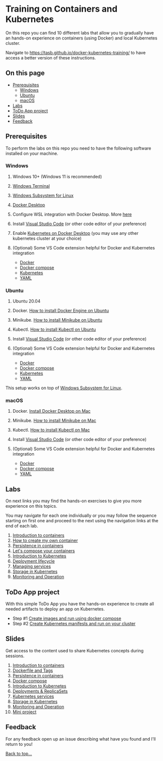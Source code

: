 # Training on Containers and Kubernetes

On this repo you can find 10 different labs that allow you to gradually have an hands-on experience on containers (using Docker) and local Kubernetes cluster.

Navigate to <https://tasb.github.io/docker-kubernetes-training/> to have access a better version of these instructions.

## On this page

- [Prerequisites](README.md#prerequisites)
  - [Windows](#windows)
  - [Ubuntu](#ubuntu)
  - [macOS](#macos)
- [Labs](README.md#labs)
- [ToDo App project](README.md#todo-app-project)
- [Slides](README.md#slides)
- [Feedback](README.md#feedback)

## Prerequisites

To perform the labs on this repo you need to have the following software installed on your machine.

### Windows

1. Windows 10+ (Windows 11 is recommended)
2. [Windows Terminal](https://www.microsoft.com/en-us/p/windows-terminal/9n0dx20hk701?activetab=pivot:overviewtab)
3. [Windows Subsystem for Linux](https://docs.microsoft.com/en-us/windows/wsl/install)
4. [Docker Desktop](https://www.docker.com/products/docker-desktop)
5. Configure WSL integration with Docker Desktop. More [here](https://docs.microsoft.com/en-us/windows/wsl/tutorials/wsl-containers#install-docker-desktop)
6. Install [Visual Studio Code](https://code.visualstudio.com/) (or other code editor of your preference)
7. Enable [Kubernetes on Docker Desktop](https://docs.docker.com/desktop/kubernetes/) (you may use any other kubernetes cluster at your choice)
8. (Optional) Some VS Code extension helpful for Docker and Kubernetes integration

    - [Docker](https://marketplace.visualstudio.com/items?itemName=ms-azuretools.vscode-docker)
    - [Docker compose](https://marketplace.visualstudio.com/items?itemName=p1c2u.docker-compose)
    - [Kubernetes](https://marketplace.visualstudio.com/items?itemName=ms-kubernetes-tools.vscode-kubernetes-tools)
    - [YAML](https://marketplace.visualstudio.com/items?itemName=redhat.vscode-yaml)

### Ubuntu

1. Ubuntu 20.04
2. Docker. [How to install Docker Engine on Ubuntu](https://docs.docker.com/engine/install/ubuntu/)
3. Minikube. [How to install Minikube on Ubuntu](https://www.linuxtechi.com/how-to-install-minikube-on-ubuntu/)
4. Kubectl. [How to install Kubectl on Ubuntu](https://kubernetes.io/docs/tasks/tools/install-kubectl-linux/#install-using-native-package-management)
5. Install [Visual Studio Code](https://code.visualstudio.com/) (or other code editor of your preference)
6. (Optional) Some VS Code extension helpful for Docker and Kubernetes integration

    - [Docker](https://marketplace.visualstudio.com/items?itemName=ms-azuretools.vscode-docker)
    - [Docker compose](https://marketplace.visualstudio.com/items?itemName=p1c2u.docker-compose)
    - [Kubernetes](https://marketplace.visualstudio.com/items?itemName=ms-kubernetes-tools.vscode-kubernetes-tools)
    - [YAML](https://marketplace.visualstudio.com/items?itemName=redhat.vscode-yaml)

This setup works on top of [Windows Subsystem for Linux](https://docs.microsoft.com/en-us/windows/wsl/install).

### macOS

1. Docker. [Install Docker Desktop on Mac](https://docs.docker.com/desktop/install/mac-install/)
2. Minikube. [How to install Minikube on Mac](https://minikube.sigs.k8s.io/docs/start/)
3. Kubectl. [How to install Kubectl on Mac](https://kubernetes.io/docs/tasks/tools/install-kubectl-macos/)
4. Install [Visual Studio Code](https://code.visualstudio.com/docs/setup/mac) (or other code editor of your preference)
5. (Optional) Some VS Code extension helpful for Docker and Kubernetes integration

    - [Docker](https://marketplace.visualstudio.com/items?itemName=ms-azuretools.vscode-docker)
    - [Docker compose](https://marketplace.visualstudio.com/items?itemName=p1c2u.docker-compose)
    - [YAML](https://marketplace.visualstudio.com/items?itemName=redhat.vscode-yaml)

## Labs

On next links you may find the hands-on exercises to give you more experience on this topics.

You may navigate for each one individually or you may follow the sequence starting on first one and proceed to the next using the navigation links at the end of each lab.

1. [Introduction to containers](labs/lab01.md)
2. [How to create my own container](labs/lab02.md)
3. [Persistence in containers](labs/lab03.md)
4. [Let's compose your containers](labs/lab04.md)
5. [Introduction to Kubernetes](labs/lab05.md)
6. [Deployment lifecycle](labs/lab06.md)
7. [Managing services](labs/lab07.md)
8. [Storage in Kubernetes](labs/lab08.md)
9. [Monitoring and Operation](labs/lab09.md)

## ToDo App project

With this simple ToDo App you have the hands-on experience to create all needed artifacts to deploy an app on Kubernetes.

- Step #1 [Create images and run using docker compose](project/step01.md)
- Step #2 [Create Kubernetes manifests and run on your cluster](project/step02.md)

## Slides

Get access to the content used to share Kubernetes concepts during sessions.

1. [Introduction to containers](slides/Session01.pdf)
2. [Dockerfile and Tags](slides/Session02.pdf)
3. [Persistence in containers](slides/Session03.pdf)
4. [Docker compose](slides/Session04.pdf)
5. [Introduction to Kubernetes](slides/Session05.pdf)
6. [Deployments & ReplicaSets](slides/Session06.pdf)
7. [Kubernetes services](slides/Session07.pdf)
8. [Storage in Kubernetes](slides/Session08.pdf)
9. [Monitoring and Operation](slides/Session09.pdf)
10. [Mini project](slides/Session10.pdf)

## Feedback

For any feedback open up an issue describing what have you found and I'll return to you!

[Back to top…](README.md#on-this-page)
